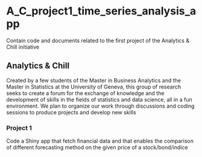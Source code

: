 # A_C_project1_time_series_analysis_app
Contain code and documents related to the first project of the Analytics &amp; Chill initiative

## Analytics & Chill
Created by a few students of the Master in Business Analytics and the Master in Statistics at the University of Geneva, this group of research seeks to create a forum for the exchange of knowledge and the development of skills in the fields of statistics and data science, all in a fun environment.  We plan to organize our work through discussions and coding sessions to produce projects and develop new skills

### Project 1
Code a Shiny app that fetch financial data and that enables the comparison of different forecasting method on the given price of a stock/bond/indice
